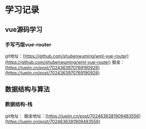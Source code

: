 # 学习记录
## vue源码学习
### 手写丐版vue-router
git地址：[https://github.com/shubenwuming/wml-vue-router](https://github.com/shubenwuming/wml-vue-router)
掘金：[https://juejin.cn/post/7024363970769190926](https://juejin.cn/post/7024363970769190926)

## 数据结构与算法
### 数据结构-栈
git地址：
掘金地址：[https://juejin.cn/post/7024636381909483556](https://juejin.cn/post/7024636381909483556)



